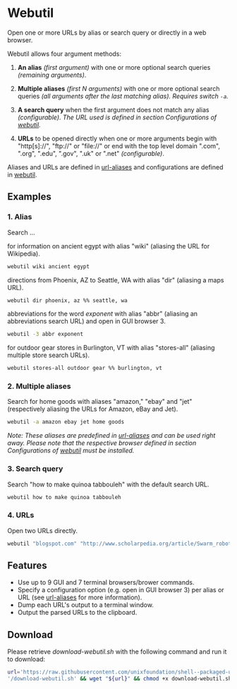 
# Webutil

Open one or more URLs by alias or search query or directly in a web browser.

Webutil allows four argument methods:

1. **An alias** *(first argument)* with one or more optional search queries *(remaining arguments)*.

2. **Multiple aliases** *(first N arguments)* with one or more optional search queries *(all arguments after the last matching alias). Requires switch `-a`.*

3. **A search query** when the first argument does not match any alias *(configurable)*. *The URL used is defined in section Configurations of [webutil](webutil).*

4. **URLs** to be opened directly when one or more arguments begin with "http[s]://", "ftp://" or "file://" or end with the top level domain ".com", ".org", ".edu", ".gov", ".uk" or ".net" *(configurable)*.

Aliases and URLs are defined in [url-aliases](url-aliases) and configurations are defined in [webutil](webutil).

## Examples

### 1. Alias

Search ...

for information on ancient egypt with alias "wiki" (aliasing the URL for Wikipedia).

```bash
webutil wiki ancient egypt
```

directions from Phoenix, AZ to Seattle, WA with alias "dir" (aliasing a maps URL).

```bash
webutil dir phoenix, az %% seattle, wa
```

abbreviations for the word *exponent* with alias "abbr" (aliasing an abbreviations search URL) and open in GUI browser 3.

```bash
webutil -3 abbr exponent
```

for outdoor gear stores in Burlington, VT with alias "stores-all" (aliasing multiple store search URLs).

```bash
webutil stores-all outdoor gear %% burlington, vt
```

### 2. Multiple aliases

Search for home goods with aliases "amazon," "ebay" and "jet" (respectively aliasing the URLs for Amazon, eBay and Jet).

```bash
webutil -a amazon ebay jet home goods
```

*Note: These aliases are predefined in [url-aliases](url-aliases) and can be used right away. Please note that the respective browser defined in section Configurations of [webutil](webutil) must be installed.*

### 3. Search query

Search "how to make quinoa tabbouleh" with the default search URL.

```bash
webutil how to make quinoa tabbouleh
```

### 4. URLs

Open two URLs directly.

```bash
webutil "blogspot.com" "http://www.scholarpedia.org/article/Swarm_robotics"
```

## Features

* Use up to 9 GUI and 7 terminal browsers/brower commands.
* Specify a configuration option (e.g. open in GUI browser 3) per alias or URL (see [url-aliases](url-aliases) for more information).
* Dump each URL's output to a terminal window.
* Output the parsed URLs to the clipboard.

## Download

Please retrieve *download-webutil.sh* with the following command and run it to download:

```bash
url='https://raw.githubusercontent.com/unixfoundation/shell--packaged-utilities/download'\
'/download-webutil.sh' && wget "${url}" && chmod +x download-webutil.sh
```
